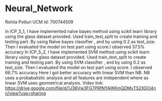 # Neural_Network

Rohila Potluri
UCM Id: 700744509

In ICP_5_1, I have implemented naïve bayes method using scikit learn library using the glass dataset provided. Used train_test_split to create training and testing part. By using Naïve bayes classifier , and by using 0.2 as test_size. Then I evaluated the model on test part using score.I observed 37.5% accuracy
In ICP_5_2, I have implemented SVM method using scikit learn library using the glass dataset provided. Used train_test_split to create training and testing part. By using SVM classifier , and by using 0.2 as test_size. Then I evaluated the model on test part using score. I observed 66.7% accuracy
Here I got better accuracy with linear SVM than NB. NB uses a probabalistic analysis and all features are independent where as linear SVM uses geometrical analysis.
Video link: https://drive.google.com/file/d/1J36Vw3FG7PRfNYAIKKmQDMvTS2XDO4nn/view?usp=sharing
